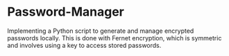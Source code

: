 # Password-Manager
 Implementing a Python script to generate and manage encrypted passwords locally. This is done with Fernet encryption, which is symmetric and involves using a key to access stored passwords.
